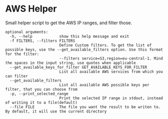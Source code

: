 # AWS Helper

Small helper script to get the AWS IP ranges, and filter those. 

    optional arguments:
      -h, --help            show this help message and exit
      -f FILTERS, --filters FILTERS
                            Define Custom filters. To get the list of possible keys, use the --get_available_filters option. Use this format for the filter:
                            --filters service=S3,region=eu-central-1. Mind the spaces in the input string, use quotes when applicable
      --get_available_keys_for_filter GET_AVAILABLE_KEYS_FOR_FILTER
                            List all available AWS services from which you can filter
      --get_available_filters
                            List all available AWS possible keys per filter, that you can choose from
      -p, --print_selected_range
                            Print the selected IP range in stdout, instead of writing it to a file(default)
      --file FILE           The file you want the result to be writen to. By default, it will use the current directory
